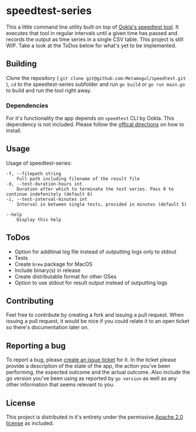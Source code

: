 # speedtest-series

This a little command line utility built on top of [Ookla's speedtest tool](https://www.speedtest.net/de/apps/cli). It executes that tool in regular intervals until a given time has passed and records the output as time series in a single CSV table. This project is still WIP. Take a look at the ToDos below for what's yet to be implemented. 

## Building ##

Clone the repository ( `git clone git@github.com:Metamogul/speedtest.git` ), `cd` to the speedtest-series subfolder and run `go build` or `go run main.go` to build and run the tool right away.

### Dependencies ###

For it's functionality the app depends on `speedtest` CLI by Ookla. This dependency is not included. Please follow the [offical directions](https://www.speedtest.net/de/apps/cli) on how to install.

## Usage ##

Usage of speedtest-series:

	-f, --filepath string
		Full path including filename of the result file
	-d, --test-duration-hours int
		Duration after which to terminate the test series. Pass 0 to continue indefenitely (default 6)
	-i, --test-interval-minutes int
		Interval in between single tests, provided in minutes (default 5)
 	
	--help
		Display this help

## ToDos ##

- Option for additinal log file instead of outputting logs only to stdout
- Tests
- Create `brew` package for MacOS
- Include binary(s) in release
- Create distributable format for other OSes
- Option to use stdout for result output instead of outputting logs

## Contributing ##

Feel free to contribute by creating a fork and issuing a pull request. When issuing a pull request, it would be nice if you could relate it to an open ticket so there's documentation later on.

## Reporting a bug ##

To report a bug, please [create an issue ticket](https://github.com/Metamogul/speedtest-series/issues) for it. In the ticket please provide a description of the state of the app, the action you've been performing, the expected outcome and the actual outcome. Also include the go version you've been using as reported by `go version` as well as any other information that seems relevant to you.

## License ##

This project is distributed in it's entirety under the permissive [Apache 2.0 license](https://github.com/Metamogul/speedtest-series/blob/main/LICENSE) as included.
